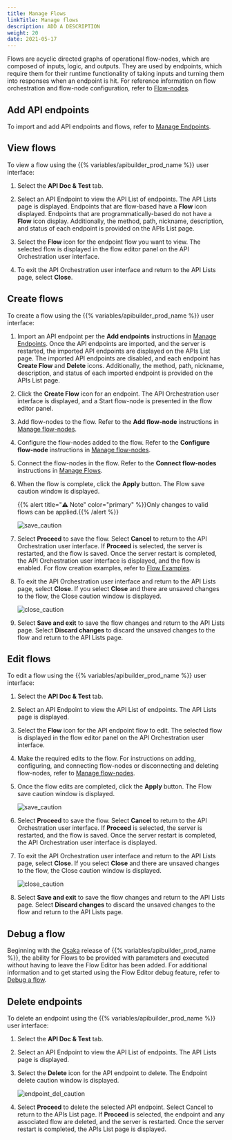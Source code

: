 ```yaml
---
title: Manage Flows
linkTitle: Manage flows
description: ADD A DESCRIPTION
weight: 20
date: 2021-05-17
---
```


Flows are acyclic directed graphs of operational flow-nodes, which are composed of inputs, logic, and outputs. They are used by endpoints, which require them for their runtime functionality of taking inputs and turning them into responses when an endpoint is hit. For reference information on flow orchestration and flow-node configuration, refer to [Flow-nodes](/docs/developer_guide/flows/flow-nodes/).

## Add API endpoints

To import and add API endpoints and flows, refer to [Manage Endpoints](/docs/developer_guide/flows/manage_endpoints/).

## View flows

To view a flow using the {{% variables/apibuilder_prod_name %}} user interface:

1. Select the **API Doc & Test** tab.

2. Select an API Endpoint to view the API List of endpoints. The API Lists page is displayed. Endpoints that are flow-based have a **Flow** icon displayed. Endpoints that are programmatically-based do not have a **Flow** icon display. Additionally, the method, path, nickname, description, and status of each endpoint is provided on the APIs List page.

3. Select the **Flow** icon for the endpoint flow you want to view. The selected flow is displayed in the flow editor panel on the API Orchestration user interface.

4. To exit the API Orchestration user interface and return to the API Lists page, select **Close**.

## Create flows

To create a flow using the {{% variables/apibuilder_prod_name %}} user interface:

1. Import an API endpoint per the **Add endpoints** instructions in [Manage Endpoints](/docs/developer_guide/flows/manage_endpoints/). Once the API endpoints are imported, and the server is restarted, the imported API endpoints are displayed on the APIs List page. The imported API endpoints are disabled, and each endpoint has **Create Flow** and **Delete** icons. Additionally, the method, path, nickname, description, and status of each imported endpoint is provided on the APIs List page.

2. Click the **Create Flow** icon for an endpoint. The API Orchestration user interface is displayed, and a Start flow-node is presented in the flow editor panel.

3. Add flow-nodes to the flow. Refer to the **Add flow-node** instructions in [Manage flow-nodes](/docs/developer_guide/flows/manage_flow-nodes/).

4. Configure the flow-nodes added to the flow. Refer to the **Configure flow-node** instructions in [Manage flow-nodes](/docs/developer_guide/flows/manage_flow-nodes/).

5. Connect the flow-nodes in the flow. Refer to the **Connect flow-nodes** instructions in [Manage Flows](#).

6. When the flow is complete, click the **Apply** button. The Flow save caution window is displayed.

    {{% alert title="⚠️ Note" color="primary" %}}Only changes to valid flows can be applied.{{% /alert %}}

    ![save_caution](/Images/save_caution.png)

7. Select **Proceed** to save the flow. Select **Cancel** to return to the API Orchestration user interface. If **Proceed** is selected, the server is restarted, and the flow is saved. Once the server restart is completed, the API Orchestration user interface is displayed, and the flow is enabled. For flow creation examples, refer to [Flow Examples](/docs/developer_guide/flows/manage_flows/flow_examples/).

8. To exit the API Orchestration user interface and return to the API Lists page, select **Close**. If you select **Close** and there are unsaved changes to the flow, the Close caution window is displayed.

    ![close_caution](/Images/close_caution.png)
9. Select **Save and exit** to save the flow changes and return to the API Lists page. Select **Discard changes** to discard the unsaved changes to the flow and return to the API Lists page.

## Edit flows

To edit a flow using the {{% variables/apibuilder_prod_name %}} user interface:

1. Select the **API Doc & Test** tab.

2. Select an API Endpoint to view the API List of endpoints. The API Lists page is displayed.

3. Select the **Flow** icon for the API endpoint flow to edit. The selected flow is displayed in the flow editor panel on the API Orchestration user interface.

4. Make the required edits to the flow. For instructions on adding, configuring, and connecting flow-nodes or disconnecting and deleting flow-nodes, refer to [Manage flow-nodes](/docs/developer_guide/flows/manage_flow-nodes/).

5. Once the flow edits are completed, click the **Apply** button. The Flow save caution window is displayed.

    ![save_caution](/Images/save_caution.png)
6. Select **Proceed** to save the flow. Select **Cancel** to return to the API Orchestration user interface. If **Proceed** is selected, the server is restarted, and the flow is saved. Once the server restart is completed, the API Orchestration user interface is displayed.

7. To exit the API Orchestration user interface and return to the API Lists page, select **Close**. If you select **Close** and there are unsaved changes to the flow, the Close caution window is displayed.

    ![close_caution](/Images/close_caution.png)
8. Select **Save and exit** to save the flow changes and return to the API Lists page. Select **Discard changes** to discard the unsaved changes to the flow and return to the API Lists page.

## Debug a flow

Beginning with the [Osaka](/docs/release_notes/standalone_-_1_march_2019/) release of {{% variables/apibuilder_prod_name %}}, the ability for Flows to be provided with parameters and executed without having to leave the Flow Editor has been added. For additional information and to get started using the Flow Editor debug feature, refer to [Debug a flow](/docs/how_to/debug_a_flow/).

## Delete endpoints

To delete an endpoint using the {{% variables/apibuilder_prod_name %}} user interface:

1. Select the **API Doc & Test** tab.

2. Select an API Endpoint to view the API List of endpoints. The API Lists page is displayed.

3. Select the **Delete** icon for the API endpoint to delete. The Endpoint delete caution window is displayed.

    ![endpoint_del_caution](/Images/55181383_endpoint_del_caution.png)
4. Select **Proceed** to delete the selected API endpoint. Select Cancel to return to the APIs List page. If **Proceed** is selected, the endpoint and any associated flow are deleted, and the server is restarted. Once the server restart is completed, the APIs List page is displayed.

